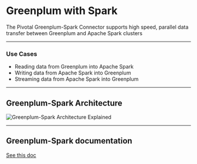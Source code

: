 # Greenplum with Spark

The Pivotal Greenplum-Spark Connector supports high speed, parallel data transfer between Greenplum  and Apache Spark clusters

---

### Use Cases
- Reading data from Greenplum into Apache Spark
- Writing data from Apache Spark into Greenplum
- Streaming data from Apache Spark into Greenplum

---


## Greenplum-Spark Architecture
![Greenplum-Spark Architecture Explained](http://greenplum-spark.docs.pivotal.io/160/graphics/gscarch.png)

---

## Greenplum-Spark documentation
[See this doc](http://greenplum-spark.docs.pivotal.io/160/GSC160ReleaseNotes.html)
